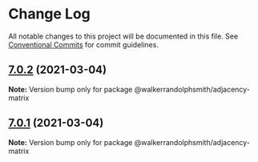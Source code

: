 # Change Log

All notable changes to this project will be documented in this file.
See [Conventional Commits](https://conventionalcommits.org) for commit guidelines.

## [7.0.2](https://github.com/walkerrandolphsmith/js-data-structures/compare/v7.0.1...v7.0.2) (2021-03-04)

**Note:** Version bump only for package @walkerrandolphsmith/adjacency-matrix





## [7.0.1](https://github.com/walkerrandolphsmith/js-data-structures/compare/v7.0.0...v7.0.1) (2021-03-04)

**Note:** Version bump only for package @walkerrandolphsmith/adjacency-matrix

